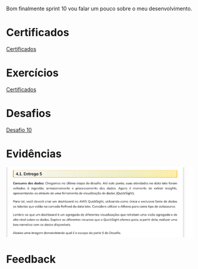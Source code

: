 Bom finalmente sprint 10 vou falar um pouco sobre o meu desenvolvimento.


# Certificados

[Certificados](../Sprint_10/certificados/img/nada.txt)

# Exercícios

[Certificados](../Sprint_10/exercicios/nada.txt)

# Desafios

[Desafio 10](../Sprint_10/Desafio/README.MD)


# Evidências

![alt text](../Sprint_10/evidencias/Img_Desafio/image.png)
 

# Feedback


